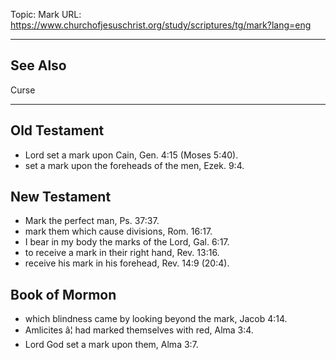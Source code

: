 Topic: Mark
URL: https://www.churchofjesuschrist.org/study/scriptures/tg/mark?lang=eng

---

## See Also

Curse

---

## Old Testament

- Lord set a mark upon Cain, Gen. 4:15 (Moses 5:40).
- set a mark upon the foreheads of the men, Ezek. 9:4.

## New Testament

- Mark the perfect man, Ps. 37:37.
- mark them which cause divisions, Rom. 16:17.
- I bear in my body the marks of the Lord, Gal. 6:17.
- to receive a mark in their right hand, Rev. 13:16.
- receive his mark in his forehead, Rev. 14:9 (20:4).

## Book of Mormon

- which blindness came by looking beyond the mark, Jacob 4:14.
- Amlicites â¦ had marked themselves with red, Alma 3:4.
- Lord God set a mark upon them, Alma 3:7.

